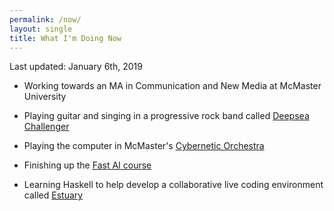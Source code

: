 ```yaml
---
permalink: /now/
layout: single
title: What I'm Doing Now
---
```


Last updated: January 6th, 2019

* Working towards an MA in Communication and New Media at McMaster University

* Playing guitar and singing in a progressive rock band called [Deepsea Challenger](https://www.facebook.com/deepseachallengerband/)

* Playing the computer in McMaster's [Cybernetic Orchestra](https://www.facebook.com/CyberneticOrchestra/)

* Finishing up the [Fast AI course](https://course.fast.ai/)

* Learning Haskell to help develop a collaborative live coding environment called [Estuary](https://estuary.mcmaster.ca/)
